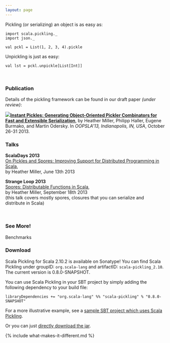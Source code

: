 ```yaml
---
layout: page
---
```


Pickling (or serializing) an object is as easy as:

    import scala.pickling._
    import json._

    val pckl = List(1, 2, 3, 4).pickle

Unpickling is just as easy:

    val lst = pckl.unpickle[List[Int]]

</br>

### Publication

Details of the pickling framework can be found in our draft paper *(under review)*:

<span class="paper">

<span class="icon-wrap"><a href="http://infoscience.epfl.ch/record/187787/files/oopsla-pickling_1.pdf"><img class="pdf-icon" src="{{ site.baseurl }}/resources/img/pdf-icon.png"/></a></span><strong><a href="http://infoscience.epfl.ch/record/187787/files/oopsla-pickling_1.pdf">Instant Pickles: Generating Object-Oriented Pickler Combinators for Fast and Extensible Serialization</a></strong>, by Heather Miller, Philipp Haller, Eugene Burmako, and Martin Odersky. In <em>OOPSLA'13, Indianapolis, IN, USA</em>, October 26-31 2013.
</span>

### Talks

**ScalaDays 2013**<br/>
[On Pickles and Spores: Improving Support for Distributed Programming in Scala](https://speakerdeck.com/heathermiller/on-pickles-and-spores-improving-support-for-distributed-programming-in-scala), <br/>by Heather Miller, June 13th 2013

**Strange Loop 2013**<br/>
[Spores: Distributable Functions in Scala](https://speakerdeck.com/heathermiller/spores-distributable-functions-in-scala), <br/>by Heather Miller, September 18th 2013
<br/><span class="italic">(this talk covers mostly spores, closures that you can serialize and distribute in Scala)</span>

<br/>

### See More!

<!-- Handle subtypes,

    import scala.pickling._
    import json._

    class Person(name: String, age: Int)
    case class Employee(name: String, age: Int, position: String) extends Person(name, age)

    val e = Employee("Joe", 32, "Analyst")
    val pckl = e.pickle
    val e2 = pckl.unpickle[Person] // e2 has type Employee
 -->

<div id="box-wrapper">
<!--   <div id="overview-box">
    Overview
    <a href="{{ site.baseurl }}/overview"><span></span></a>
  </div> -->

  <div id="benchmarks-box">
    Benchmarks
    <a href="{{ site.baseurl }}/benchmarks"><span></span></a>
  </div>

  <!-- <div id="appendix-box">
    Examples
    <a href="{{ site.baseurl }}/examples"><span></span></a>
  </div> -->
</div>

### Download

Scala Pickling for Scala 2.10.2 is available on Sonatype! You can find Scala Pickling under groupID: `org.scala-lang` and artifactID: `scala-pickling_2.10`. The current version is 0.8.0-SNAPSHOT.

You can use Scala Pickling in your SBT project by simply adding the following dependency to your build file:

    libraryDependencies += "org.scala-lang" %% "scala-pickling" % "0.8.0-SNAPSHOT"

For a more illustrative example, see a [sample SBT project which uses Scala Pickling](https://github.com/xeno-by/sbt-example-pickling).

Or you can just [directly download the jar](https://oss.sonatype.org/service/local/artifact/maven/redirect?r=snapshots&g=org.scala-lang&a=scala-pickling_2.10&v=0.8.0-SNAPSHOT&e=jar).



{% include what-makes-it-different.md %}